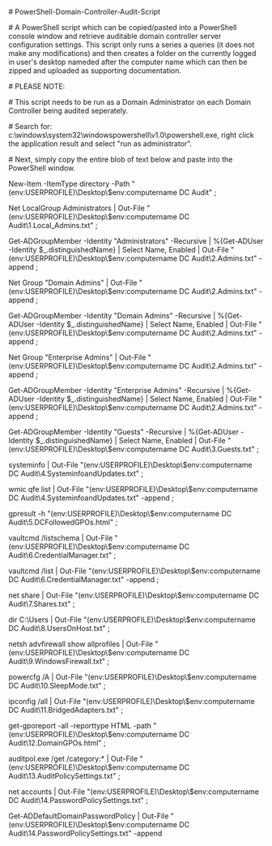 \# PowerShell-Domain-Controller-Audit-Script

\# A PowerShell script which can be copied/pasted into a PowerShell console window and retrieve auditable domain controller server configuration settings. This script only runs a series a queries (it does not make any modifications) and then creates a folder on the currently logged in user's desktop nameded after the computer name which can then be zipped and uploaded as supporting documentation.

\# PLEASE NOTE:

\# This script needs to be run as a Domain Administrator on each Domain Controller being audited seperately.

\# Search for: c:\windows\system32\windowspowershell\v1.0\powershell.exe, right click the application result and select "run as administrator".

\# Next, simply copy the entire blob of text below and paste into the PowerShell window.

New-Item -ItemType directory -Path "$($env:USERPROFILE)\Desktop\\$env:computername DC Audit" ;

Net LocalGroup Administrators | Out-File "$($env:USERPROFILE)\Desktop\\$env:computername DC Audit\1.Local_Admins.txt" ;

Get-ADGroupMember -Identity "Administrators" -Recursive | %{Get-ADUser -Identity $_.distinguishedName} | Select Name, Enabled | Out-File "$($env:USERPROFILE)\Desktop\\$env:computername DC Audit\2.Admins.txt" -append ;

Net Group "Domain Admins" | Out-File "$($env:USERPROFILE)\Desktop\\$env:computername DC Audit\2.Admins.txt" -append ;

Get-ADGroupMember -Identity "Domain Admins" -Recursive | %{Get-ADUser -Identity $_.distinguishedName} | Select Name, Enabled | Out-File "$($env:USERPROFILE)\Desktop\\$env:computername DC Audit\2.Admins.txt" -append ;

Net Group "Enterprise Admins" | Out-File "$($env:USERPROFILE)\Desktop\\$env:computername DC Audit\2.Admins.txt" -append ;

Get-ADGroupMember -Identity "Enterprise Admins" -Recursive | %{Get-ADUser -Identity $_.distinguishedName} | Select Name, Enabled | Out-File "$($env:USERPROFILE)\Desktop\\$env:computername DC Audit\2.Admins.txt" -append ;

Get-ADGroupMember -Identity "Guests" -Recursive | %{Get-ADUser -Identity $_.distinguishedName} | Select Name, Enabled | Out-File "$($env:USERPROFILE)\Desktop\\$env:computername DC Audit\3.Guests.txt" ;

systeminfo | Out-File "$($env:USERPROFILE)\Desktop\\$env:computername DC Audit\4.SysteminfoandUpdates.txt" ;

wmic qfe list | Out-File "$($env:USERPROFILE)\Desktop\\$env:computername DC Audit\4.SysteminfoandUpdates.txt" -append ; 

gpresult -h "$($env:USERPROFILE)\Desktop\\$env:computername DC Audit\5.DCFollowedGPOs.html" ; 

vaultcmd /listschema | Out-File "$($env:USERPROFILE)\Desktop\\$env:computername DC Audit\6.CredentialManager.txt" ; 

vaultcmd /list | Out-File "$($env:USERPROFILE)\Desktop\\$env:computername DC Audit\6.CredentialManager.txt" -append ; 

net share | Out-File "$($env:USERPROFILE)\Desktop\\$env:computername DC Audit\7.Shares.txt" ; 

dir C:\Users | Out-File "$($env:USERPROFILE)\Desktop\\$env:computername DC Audit\8.UsersOnHost.txt" ; 

netsh advfirewall show allprofiles | Out-File "$($env:USERPROFILE)\Desktop\\$env:computername DC Audit\9.WindowsFirewall.txt" ; 

powercfg /A | Out-File "$($env:USERPROFILE)\Desktop\\$env:computername DC Audit\10.SleepMode.txt" ; 

ipconfig /all | Out-File "$($env:USERPROFILE)\Desktop\\$env:computername DC Audit\11.BridgedAdapters.txt" ; 

get-gporeport -all -reporttype HTML -path "$($env:USERPROFILE)\Desktop\\$env:computername DC Audit\12.DomainGPOs.html" ; 

auditpol.exe /get /category:* | Out-File "$($env:USERPROFILE)\Desktop\\$env:computername DC Audit\13.AuditPolicySettings.txt" ; 

net accounts | Out-File "$($env:USERPROFILE)\Desktop\\$env:computername DC Audit\14.PasswordPolicySettings.txt" ; 

Get-ADDefaultDomainPasswordPolicy | Out-File "$($env:USERPROFILE)\Desktop\\$env:computername DC Audit\14.PasswordPolicySettings.txt" -append
